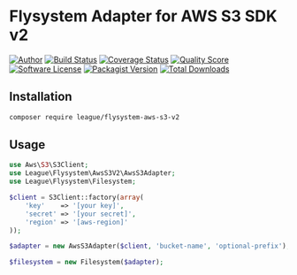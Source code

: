 # Flysystem Adapter for AWS S3 SDK v2

[![Author](http://img.shields.io/badge/author-@frankdejonge-blue.svg?style=flat-square)](https://twitter.com/frankdejonge)
[![Build Status](https://img.shields.io/travis/thephpleague/flysystem-aws-s3-v2/master.svg?style=flat-square)](https://travis-ci.org/thephpleague/flysystem-aws-s3-v2)
[![Coverage Status](https://img.shields.io/scrutinizer/coverage/g/thephpleague/flysystem-aws-s3-v2.svg?style=flat-square)](https://scrutinizer-ci.com/g/thephpleague/flysystem-aws-s3-v2/code-structure)
[![Quality Score](https://img.shields.io/scrutinizer/g/thephpleague/flysystem-aws-s3-v2.svg?style=flat-square)](https://scrutinizer-ci.com/g/thephpleague/flysystem-aws-s3-v2)
[![Software License](https://img.shields.io/badge/license-MIT-brightgreen.svg?style=flat-square)](LICENSE)
[![Packagist Version](https://img.shields.io/packagist/v/league/flysystem-aws-s3-v2.svg?style=flat-square)](https://packagist.org/packages/league/flysystem-aws-s3-v2)
[![Total Downloads](https://img.shields.io/packagist/dt/league/flysystem-aws-s3-v2.svg?style=flat-square)](https://packagist.org/packages/league/flysystem-aws-s3-v2)


## Installation

```bash
composer require league/flysystem-aws-s3-v2
```

## Usage

```php
use Aws\S3\S3Client;
use League\Flysystem\AwsS3V2\AwsS3Adapter;
use League\Flysystem\Filesystem;

$client = S3Client::factory(array(
    'key'    => '[your key]',
    'secret' => '[your secret]',
    'region' => '[aws-region]'
));

$adapter = new AwsS3Adapter($client, 'bucket-name', 'optional-prefix');

$filesystem = new Filesystem($adapter);
```
